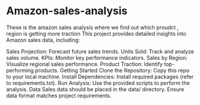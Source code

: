 # Amazon-sales-analysis
These is the amazon sales analysis where we find out which proudct , region is getting more traction
This project provides detailed insights into Amazon sales data, including:

Sales Projection: Forecast future sales trends.
Units Sold: Track and analyze sales volume.
KPIs: Monitor key performance indicators.
Sales by Region: Visualize regional sales performance.
Product Traction: Identify top-performing products.
Getting Started
Clone the Repository: Copy this repo to your local machine.
Install Dependencies: Install required packages (refer to requirements.txt).
Run Analysis: Use the provided scripts to perform the analysis.
Data
Sales data should be placed in the data/ directory. Ensure data format matches project requirements.

